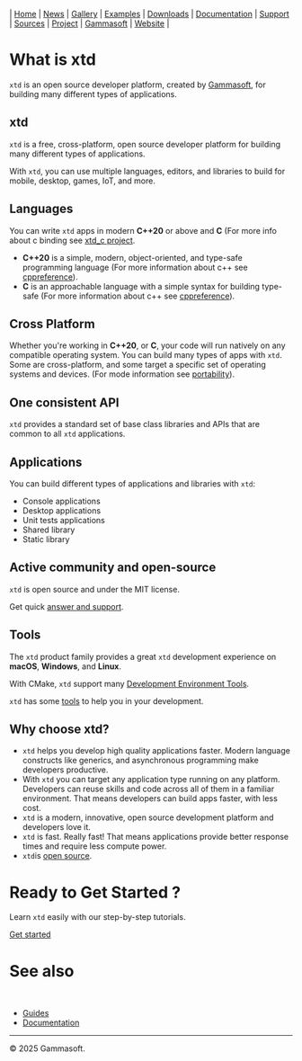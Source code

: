 | [Home](home.md) | [News](news.md) | [Gallery](gallery.md) | [Examples](examples.md) | [Downloads](downloads.md) | [Documentation](documentation.md) | [Support](support.md) | [Sources](https://github.com/gammasoft71/xtd) | [Project](https://sourceforge.net/projects/xtdpro/) | [Gammasoft](gammasoft.md) | [Website](https://gammasoft71.github.io/xtd) |

# What is xtd

`xtd` is an open source developer platform, created by [Gammasoft](https://gammasoft71.github.io), for building many different types of applications.

## xtd

`xtd` is a free, cross-platform, open source developer platform for building many different types of applications.

With `xtd`, you can use multiple languages, editors, and libraries to build for mobile, desktop, games, IoT, and more.

## Languages

You can write `xtd` apps in modern **C++20** or above and **C** (For more info about c binding see [xtd_c project](https://github.com/gammasoft71/xtd_c).

* **C++20** is a simple, modern, object-oriented, and type-safe programming language (For more information about c++ see [cppreference](https://en.cppreference.com/w/cpp)).
* **C** is an approachable language with a simple syntax for building type-safe (For more information about c++ see [cppreference](https://en.cppreference.com/w/c)).

## Cross Platform

Whether you're working in **C++20**, or **C**, your code will run natively on any compatible operating system. You can build many types of apps with `xtd`. 
Some are cross-platform, and some target a specific set of operating systems and devices. (For mode information see [portability](portability.md)).

## One consistent API

`xtd` provides a standard set of base class libraries and APIs that are common to all `xtd` applications.

## Applications

You can build different types of applications and libraries with `xtd`:

* Console applications
* Desktop applications
* Unit tests applications
* Shared library
* Static library

## Active community and open-source

`xtd` is open source and under the MIT license.

Get quick [answer and support](https://gammasoft71.github.io/xtd/docs/Support).

## Tools

The `xtd` product family provides a great `xtd` development experience on **macOS**, **Windows**, and **Linux**.

With CMake, `xtd` support many [Development Environment Tools](https://gammasoft71.github.io/xtd/docs/documentation/portability).

`xtd` has some [tools](https://github.com/gammasoft71/xtd/blob/master/docs/tools.md) to help you in your development.

## Why choose xtd?

* `xtd` helps you develop high quality applications faster. Modern language constructs like generics, and asynchronous programming make developers productive.
* With `xtd` you can target any application type running on any platform. Developers can reuse skills and code across all of them in a familiar environment. That means developers can build apps faster, with less cost.
* `xtd` is a modern, innovative, open source development platform and developers love it.
* `xtd` is fast. Really fast! That means applications provide better response times and require less compute power.
* `xtd`is [open source](https://github.com/gammasoft71/xtd).

# Ready to Get Started ?

Learn `xtd` easily with our step-by-step tutorials.

[Get started](xtd_documentation.md)

# See also
​
* [Guides](guides.md)
* [Documentation](documentation.md)

______________________________________________________________________________________________

© 2025 Gammasoft.

[//]: # (https://dotnet.microsoft.com/en-us/learn/dotnet/what-is-dotnet)
